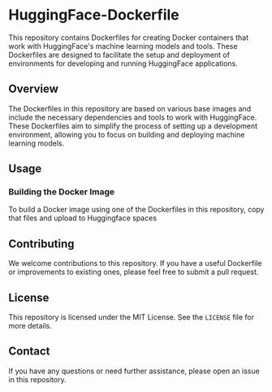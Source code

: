 # HuggingFace-Dockerfile

This repository contains Dockerfiles for creating Docker containers that work with HuggingFace's machine learning models and tools. These Dockerfiles are designed to facilitate the setup and deployment of environments for developing and running HuggingFace applications.

## Overview

The Dockerfiles in this repository are based on various base images and include the necessary dependencies and tools to work with HuggingFace. These Dockerfiles aim to simplify the process of setting up a development environment, allowing you to focus on building and deploying machine learning models.

## Usage

### Building the Docker Image

To build a Docker image using one of the Dockerfiles in this repository, copy that files and upload to Huggingface spaces

## Contributing

We welcome contributions to this repository. If you have a useful Dockerfile or improvements to existing ones, please feel free to submit a pull request.

## License

This repository is licensed under the MIT License. See the `LICENSE` file for more details.

## Contact

If you have any questions or need further assistance, please open an issue in this repository.
